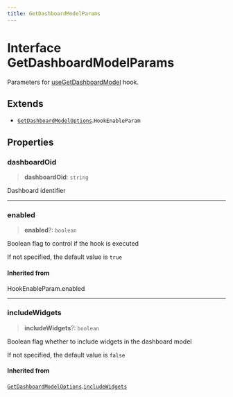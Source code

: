 ```yaml
---
title: GetDashboardModelParams
---
```


# Interface GetDashboardModelParams

Parameters for [useGetDashboardModel](../functions/function.useGetDashboardModel.md) hook.

## Extends

- [`GetDashboardModelOptions`](interface.GetDashboardModelOptions.md).`HookEnableParam`

## Properties

### dashboardOid

> **dashboardOid**: `string`

Dashboard identifier

***

### enabled

> **enabled**?: `boolean`

Boolean flag to control if the hook is executed

If not specified, the default value is `true`

#### Inherited from

HookEnableParam.enabled

***

### includeWidgets

> **includeWidgets**?: `boolean`

Boolean flag whether to include widgets in the dashboard model

If not specified, the default value is `false`

#### Inherited from

[`GetDashboardModelOptions`](interface.GetDashboardModelOptions.md).[`includeWidgets`](interface.GetDashboardModelOptions.md#includewidgets)
